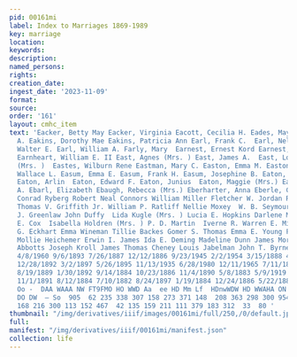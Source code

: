 ```yaml
---
pid: 00161mi
label: Index to Marriages 1869-1989
key: marriage
location: 
keywords: 
description: 
named_persons: 
rights: 
creation_date: 
ingest_date: '2023-11-09'
format: 
source: 
order: '161'
layout: cmhc_item
text: 'Eacker, Betty May Eacker, Virginia Eacott, Cecilia H. Eades, May  Eady, Sadie
  A. Eakins, Dorothy Mae Eakins, Patricia Ann Earl, Frank C.  Earl, Nellie  Earl,
  Walter E. Earl, William A. Farly, Mary  Earnest, Ernest Kord Earnest, George S.
  Earnheart, William E. II East, Agnes (Mrs. ) East, James A.  East, Louisa A. Milton
  (Mrs. )  Eastes, Wilburn Rene Eastman, Mary C. Easton, Emma M. Easton, Jay W. Easton,
  Wallace L. Easum, Emma E. Easum, Frank H. Easum, Josephine B. Eaton, Albert Locke
  Eaton, Arlin  Eaton, Edward F. Eaton, Junius  Eaton, Maggie (Mrs.) Eaton, Phoenix
  A. Ebarl, Elizabeth Ebaugh, Rebecca (Mrs.) Eberharter, Anna Eberle, Cora Lue  Mur?
  Conrad Ryberg Robert Neal Connors William Miller Fletcher W. Jordan Reuben H. Brown
  Thomas V. Griffith Jr. William P. Ratliff Nellie Moxey  W. B. Seymour  Emma R. Graham  Alice
  J. Greenlaw John Duffy  Lida Kugle (Mrs. ) Lucia E. Hopkins Darlene May Lenz  Ralph
  E. Cox  Isabella Holdren (Mrs. ) P. D. Martin  Iverne R. Warren E. Miles Riley Henry
  G. Eckhart Emma Wineman Tillie Backes Gomer S. Thomas Emma E. Young Frank H. Hayes
  Mollie Heichemer Erwin I. James Ida E. Deming Madeline Dunn James Morris Violet
  Abbotts Joseph Kroll James Thomas Cheney Louis Jabelman John T. Byrne  151  2/13/1980
  4/8/1960 9/6/1893 7/26/1887 12/12/1886 9/23/1945 2/2/1954 3/15/1888 4/10/1883 3/6/1879
  12/28/1892 3/2/1897 5/26/1895 11/13/1935 6/28/1980 12/11/1965 7/11/1895 6/2/1881  2/8/1931
  8/19/1889 1/30/1892 9/14/1884 10/23/1886 11/4/1890 5/8/1883 5/9/1919 1/11/1899 3/11/1944
  11/1/1891 8/12/1884 7/10/1882 8/24/1897 1/19/1884 12/24/1886 5/22/1889 6/18/1960  te
  Oo -  DAA WAAA NW FT9FMO HO WWD Aa  ee HD Mm Lf  HDnwWDW HD WWAHA ON N TWH WWI A
  DO DW  — So  905  62 235 338 307 158 273 371 148  208 363 298 300 954  304 57  230  49
  168 216 300 113 152 467  42 135 159 211 111 379 183 312  33  80 '
thumbnail: "/img/derivatives/iiif/images/00161mi/full/250,/0/default.jpg"
full: 
manifest: "/img/derivatives/iiif/00161mi/manifest.json"
collection: life
---
```

